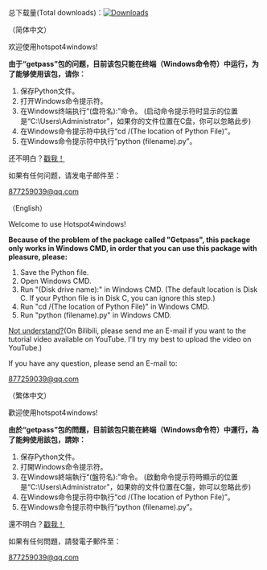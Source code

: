 总下载量(Total downloads)：[![Downloads](https://pepy.tech/badge/hotspot4windows)](https://pepy.tech/project/hotspot4windows)

（简体中文）

欢迎使用hotspot4windows!

**由于“getpass”包的问题，目前该包只能在终端（Windows命令符）中运行，为了能够使用该包，请你：**

1. 保存Python文件。
2. 打开Windows命令提示符。
3. 在Windows终端执行“(盘符名):”命令。 (启动命令提示符时显示的位置是“C:\Users\Administrator”，如果你的文件位置在C盘，你可以忽略此步)
4. 在Windows命令提示符中执行“cd /(The location of Python File)”。
5. 在Windows命令提示符中执行“python (filename).py”。

还不明白？[戳我！](https://www.bilibili.com/video/av42809262)

如果有任何问题，请发电子邮件至：

877259039@qq.com

（English）

Welcome to use Hotspot4windows!

**Because of the problem of the package called "Getpass", this package only works in Windows CMD, in order that you can use  this package with pleasure, please:**

1. Save the Python file.
2. Open Windows CMD.
3. Run "(Disk drive name):" in Windows CMD. (The default location is Disk C. If your Python file is in Disk C, you can ignore this step.)
4. Run "cd /(The location of Python File)" in Windows CMD.
5. Run "python (filename).py" in Windows CMD.

[Not understand?](https://www.bilibili.com/video/av42809262)(On Bilibili, please send me an E-mail if you want to the tutorial video available on YouTube. I'll try my best to upload the video on YouTube.)

If you have any question, please send an E-mail to:

877259039@qq.com

（繁体中文）

歡迎使用hotspot4windows!

**由於“getpass”包的問題，目前該包只能在終端（Windows命令符）中運行，為了能夠使用該包，請妳：**

1. 保存Python文件。
2. 打開Windows命令提示符。
3. 在Windows終端執行“(盤符名):”命令。 (啟動命令提示符時顯示的位置是“C:\Users\Administrator”，如果妳的文件位置在C盤，妳可以忽略此步)
4. 在Windows命令提示符中執行“cd /(The location of Python File)”。
5. 在Windows命令提示符中執行“python (filename).py”。

還不明白？[戳我！](https://www.bilibili.com/video/av42809262)

如果有任何問題，請發電子郵件至：

877259039@qq.com
